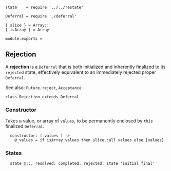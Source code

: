     state    = require '../../restate'

    Deferral = require './deferral'

    { slice } = Array::
    { isArray } = Array

    module.exports =



## Rejection

A **rejection** is a `Deferral` that is both initialized and inherently
finalized to its `rejected` state, effectively equivalent to an immediately
rejected proper `Deferral`.

See also: `Future.reject`, `Acceptance`

    class Rejection extends Deferral


### Constructor

Takes a value, or array of `values`, to be permanently enclosed by `this`
finalized `Deferral`.

      constructor: ( values ) ->
        @_values = if isArray values then slice.call values else [values]



### States

      state @::, resolved: completed: rejected: state 'initial final'
